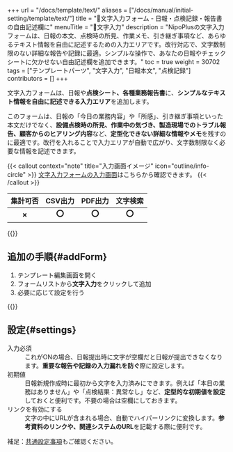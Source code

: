 +++
url = "/docs/template/text/"
aliases = ["/docs/manual/initial-setting/template/text/"]
title = "🧩文字入力フォーム - 日報・点検記録・報告書の自由記述欄に"
menuTitle = "🧩文字入力"
description = "NipoPlusの文字入力フォームは、日報の本文、点検時の所見、作業メモ、引き継ぎ事項など、あらゆるテキスト情報を自由に記述するための入力エリアです。改行対応で、文字数制限のない詳細な報告や記録に最適。シンプルな操作で、あなたの日報やチェックシートに欠かせない自由記述欄を追加できます。"
toc = true
weight = 30702
tags = ["テンプレートパーツ", "文字入力", "日報本文", "点検記録"]
contributors = []
+++

文字入力フォームは、日報や**点検シート、各種業務報告書**に、**シンプルなテキスト情報を自由に記述できる入力エリア**を追加します。

このフォームは、日報の「今日の業務内容」や「所感」、引き継ぎ事項といった本文だけでなく、**設備点検時の所見、作業中の気づき、製造現場でのトラブル報告、顧客からのヒアリング内容**など、**定型化できない詳細な情報やメモ**を残すのに最適です。改行を入れることで入力エリアが自動で広がり、文字数制限なく必要な情報を記述できます。

{{< callout context="note" title="入力画面イメージ" icon="outline/info-circle" >}}
[文字入力フォームの入力画面](/docs/manual/write-report/parts/#text)はこちらから確認できます。
{{< /callout >}}

|    **集計可否**    |     **CSV出力**     |     **PDF出力**     |    **文字検索**     |
| :----------------: | :-----------------: | :-----------------: | :-----------------: |
| <strong>✗</strong> | <strong>⭕</strong> | <strong>⭕</strong> | <strong>⭕</strong> |

{{<icatch filename="img/input-method-keyboard" msg="文字入力フォームは、日報の本文、引き継ぎ、点検時の所見や作業メモなど、自由な記録に最適です" alice="ok">}}

## 追加の手順{#addForm}

1.  テンプレート編集画面を開く
2.  フォームリストから<strong>文字入力</strong>をクリックして追加
3.  必要に応じて設定を行う

{{<icatch filename="img/template-edit-text" msg="日報や点検シートのテンプレートに、自由記述用のテキスト入力を追加した画面イメージです" alice="here">}}

## 設定{#settings}

<dl class="basic">
<dt>入力必須</dt>
<dd>これがONの場合、日報提出時に文字が空欄だと日報が提出できなくなります。<strong>重要な報告や記録の入力漏れを防ぐ</strong>際に設定します。</dd>
<dt>初期値</dt>
<dd>日報新規作成時に最初から文字を入力済みにできます。例えば「本日の業務はありません」や「点検結果：異常なし」など、<strong>定型的な初期値を設定</strong>しておくと便利です。不要の場合は空欄にしておきます。</dd>
<dt>リンクを有効にする</dt>
<dd>文字の中にURLが含まれる場合、自動でハイパーリンクに変換します。<strong>参考資料のリンクや、関連システムのURL</strong>を記載する際に便利です。</dd>
</dl>

補足：[共通設定事項](/docs/template/make/#common_setting)もご確認ください。
